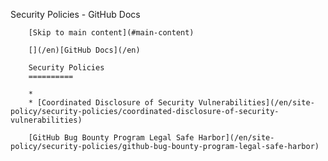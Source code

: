 Security Policies - GitHub Docs

        [Skip to main content](#main-content)

        [](/en)[GitHub Docs](/en)

        Security Policies
        ==========

        *
        * [Coordinated Disclosure of Security Vulnerabilities](/en/site-policy/security-policies/coordinated-disclosure-of-security-vulnerabilities)

        [GitHub Bug Bounty Program Legal Safe Harbor](/en/site-policy/security-policies/github-bug-bounty-program-legal-safe-harbor)
